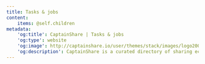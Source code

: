 ```yaml
---
title: Tasks & jobs
content:
    items: @self.children
metadata:
    'og:title': CaptainShare | Tasks & jobs
    'og:type': website
    'og:image': http://captainshare.io/user/themes/stack/images/logo2000.png
    'og:description': CaptainShare is a curated directory of sharing economy resources to make & save money
---
```


